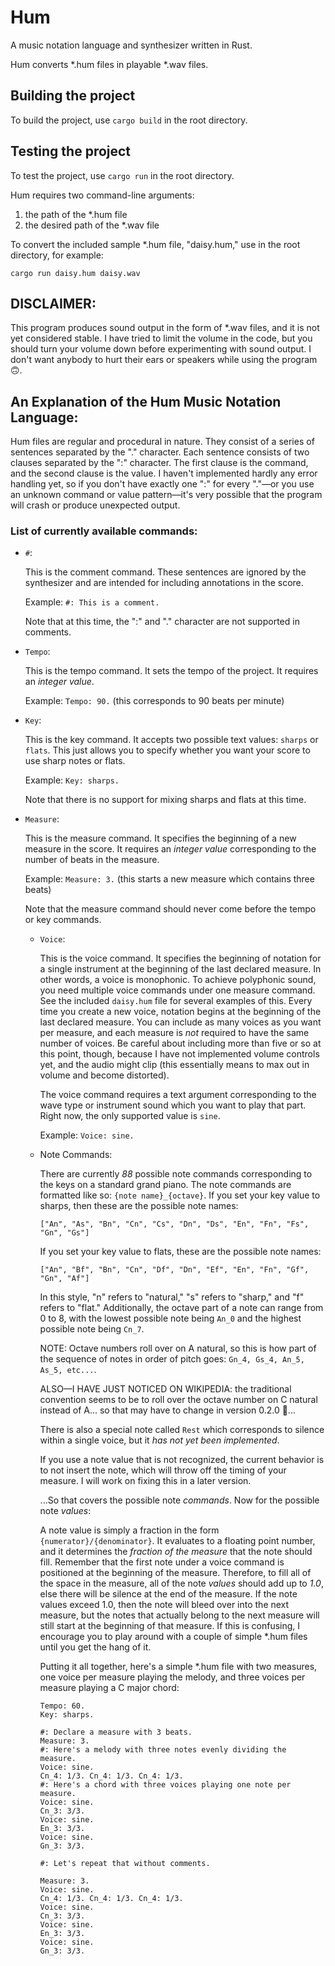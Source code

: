 Hum
===
A music notation language and synthesizer written in Rust.

Hum converts \*.hum files in playable \*.wav files.

Building the project
--------------------
To build the project, use `cargo build` in the root directory.

Testing the project
-------------------
To test the project, use `cargo run` in the root directory.

Hum requires two command-line arguments:
  1. the path of the \*.hum file
  2. the desired path of the \*.wav file

To convert the included sample \*.hum file, "daisy.hum," use in the root directory, for example:

`cargo run daisy.hum daisy.wav`

DISCLAIMER:
-----------
This program produces sound output in the form of \*.wav files, and it is not yet considered stable. I have tried to limit the volume in the code, but you should turn your volume down before experimenting with sound output. I don't want anybody to hurt their ears or speakers while using the program 🙃.

An Explanation of the Hum Music Notation Language:
--------------------------------------------------
Hum files are regular and procedural in nature. They consist of a series of sentences separated by the "." character. Each sentence consists of two clauses separated by the ":" character. The first clause is the command, and the second clause is the value. I haven't implemented hardly any error handling yet, so if you don't have exactly one ":" for every "."––or you use an unknown command or value pattern––it's very possible that the program will crash or produce unexpected output.

### List of currently available commands:

- `#`:

  This is the comment command. These sentences are ignored by the synthesizer and are intended for including annotations in the score.

  Example: `#: This is a comment.`

  Note that at this time, the ":" and "." character are not supported in comments.

- `Tempo`:

  This is the tempo command. It sets the tempo of the project. It requires an _integer value_.

  Example: `Tempo: 90.` (this corresponds to 90 beats per minute)

- `Key`:

  This is the key command. It accepts two possible text values: `sharps` or `flats`. This just allows you to specify whether you want your score to use sharp notes or flats.

  Example: `Key: sharps.`

  Note that there is no support for mixing sharps and flats at this time.

- `Measure`:

  This is the measure command. It specifies the beginning of a new measure in the score. It requires an _integer value_ corresponding to the number of beats in the measure.

  Example: `Measure: 3.` (this starts a new measure which contains three beats)

  Note that the measure command should never come before the tempo or key commands.

  - `Voice`:

    This is the voice command. It specifies the beginning of notation for a single instrument at the beginning of the last declared measure. In other words, a voice is monophonic. To achieve polyphonic sound, you need multiple voice commands under one measure command. See the included `daisy.hum` file for several examples of this. Every time you create a new voice, notation begins at the beginning of the last declared measure. You can include as many voices as you want per measure, and each measure is _not_ required to have the same number of voices. Be careful about including more than five or so at this point, though, because I have not implemented volume controls yet, and the audio might clip (this essentially means to max out in volume and become distorted).

    The voice command requires a text argument corresponding to the wave type or instrument sound which you want to play that part. Right now, the only supported value is `sine`.

    Example: `Voice: sine.`

  - Note Commands:

    There are currently _88_ possible note commands corresponding to the keys on a standard grand piano. The note commands are formatted like so: `{note name}_{octave}`. If you set your key value to sharps, then these are the possible note names:

    `["An", "As", "Bn", "Cn", "Cs", "Dn", "Ds", "En", "Fn", "Fs", "Gn", "Gs"]`

    If you set your key value to flats, these are the possible note names:

    `["An", "Bf", "Bn", "Cn", "Df", "Dn", "Ef", "En", "Fn", "Gf", "Gn", "Af"]`

    In this style, "n" refers to "natural," "s" refers to "sharp," and "f" refers to "flat." Additionally, the octave part of a note can range from 0 to 8, with the lowest possible note being `An_0` and the highest possible note being `Cn_7`.

    NOTE: Octave numbers roll over on A natural, so this is how part of the sequence of notes in order of pitch goes: `Gn_4, Gs_4, An_5, As_5, etc...`.

    ALSO––I HAVE JUST NOTICED ON WIKIPEDIA: the traditional convention seems to be to roll over the octave number on C natural instead of A... so that may have to change in version 0.2.0 🧐...

    There is also a special note called `Rest` which corresponds to silence within a single voice, but it _has not yet been implemented_.

    If you use a note value that is not recognized, the current behavior is to not insert the note, which will throw off the timing of your measure. I will work on fixing this in a later version.

    ...So that covers the possible note _commands_. Now for the possible note _values_:

    A note value is simply a fraction in the form `{numerator}/{denominator}`. It evaluates to a floating point number, and it determines the _fraction of the measure_ that the note should fill. Remember that the first note under a voice command is positioned at the beginning of the measure. Therefore, to fill all of the space in the measure, all of the note _values_ should add up to _1.0_, else there will be silence at the end of the measure. If the note values exceed 1.0, then the note will bleed over into the next measure, but the notes that actually belong to the next measure will still start at the beginning of that measure. If this is confusing, I encourage you to play around with a couple of simple \*.hum files until you get the hang of it.

    Putting it all together, here's a simple \*.hum file with two measures, one voice per measure playing the melody, and three voices per measure playing a C major chord:

    ```
    Tempo: 60.
    Key: sharps.

    #: Declare a measure with 3 beats.
    Measure: 3.
    #: Here's a melody with three notes evenly dividing the measure.
    Voice: sine.
    Cn_4: 1/3. Cn_4: 1/3. Cn_4: 1/3.
    #: Here's a chord with three voices playing one note per measure.
    Voice: sine.
    Cn_3: 3/3.
    Voice: sine.
    En_3: 3/3.
    Voice: sine.
    Gn_3: 3/3.

    #: Let's repeat that without comments.

    Measure: 3.
    Voice: sine.
    Cn_4: 1/3. Cn_4: 1/3. Cn_4: 1/3.
    Voice: sine.
    Cn_3: 3/3.
    Voice: sine.
    En_3: 3/3.
    Voice: sine.
    Gn_3: 3/3.
    ```
